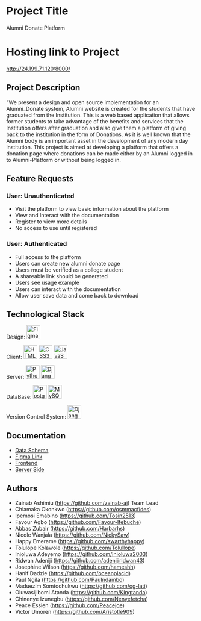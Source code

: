# Project Title

Alumni Donate Platform

# Hosting link to Project

http://24.199.71.120:8000/

## Project Description



"We present a design and open source implementation for an Alumni_Donate system, 
Alumni website is created for the students that have graduated from the Institution. This is a web based application that allows former students to take advantage of the benefits and services that the Institution offers after graduation and also give them a platform of giving back to the institution in the form of Donations. As it is well known that the Alumni body is an important asset in the development of any modern day institution.
This project is aimed at developing a platform that offers a donation page where donations can be made either by an Alumni logged in to Alumni-Platform or without being logged in.

## Feature Requests

### User: Unauthenticated
- Visit the platform to view basic information about the platform
- View and Interact with the documentation
- Register to view more details
- No access to use until registered

### User: Authenticated
- Full access to the platform
- Users can create new alumni donate page
- Users must be verified as a college student
- A shareable link should be generated 
- Users see usage example
- Users can interact with the documentation
- Allow user save data and come back to download

## Technological Stack

<p align="left">Design:
	<a href="https://www.figma.com/" target="_blank" rel="noreferrer"><img src="https://raw.githubusercontent.com/danielcranney/readme-generator/main/public/icons/skills/figma-colored.svg" width="36" height="36" alt="Figma" /></a></p>
</p>
<p align="left">Client:
	<a href="https://developer.mozilla.org/en-US/docs/Glossary/HTML5" target="_blank" rel="noreferrer"><img src="https://raw.githubusercontent.com/danielcranney/readme-generator/main/public/icons/skills/html5-colored.svg" width="36" height="36" alt="HTML5" /></a>
	<a href="https://www.w3.org/TR/CSS/#css" target="_blank" rel="noreferrer"><img src="https://raw.githubusercontent.com/danielcranney/readme-generator/main/public/icons/skills/css3-colored.svg" width="36" height="36" alt="CSS3" /></a>
	<a href="https://developer.mozilla.org/en-US/docs/Web/JavaScript" target="_blank" rel="noreferrer"><img src="https://raw.githubusercontent.com/danielcranney/readme-generator/main/public/icons/skills/javascript-colored.svg" width="36" height="36" alt="JavaScript" /></a>
</p>
<p align="left">Server:
	<a href="https://www.python.org/" target="_blank" rel="noreferrer"><img src="https://raw.githubusercontent.com/danielcranney/readme-generator/main/public/icons/skills/python-colored.svg" width="36" height="36" alt="Python" /></a>
   <a href="https://www.djangoproject.com/" target="_blank" rel="noreferrer"><img src="https://verbose-equals-true.gitlab.io/django-postgres-vue-gitlab-ecs/django.jpg" width="36" height="36" alt="Django"/></a>
</p>
<p align="left">DataBase:
<a href="https://www.postgresql.org/" target="_blank" rel="noreferrer"><img src="https://raw.githubusercontent.com/danielcranney/readme-generator/main/public/icons/skills/postgresql-colored.svg" width="36" height="36" alt="PostgreSQL" /></a>
<a href="https://www.mysql.com/" target="_blank" rel="noreferrer"><img src="https://raw.githubusercontent.com/danielcranney/readme-generator/main/public/icons/skills/mysql-colored.svg" width="36" height="36" alt="MySQL" /></a></p>
<p align="left">Version Control System: 
 <a href="https://www.github.com/" target="_blank" rel="noreferrer"><img src="https://github.githubassets.com/images/modules/logos_page/GitHub-Mark.png" width="36" height="36" alt="Django"/></a>
</p>


## Documentation

- [Data Schema](https://dbdiagram.io/d/638bcd5dbae3ed7c454488de)
- [Figma Link](https://www.figma.com/file/QlyK4uaxN7ejxrhYVNm5Uj/alumni_donate?node-id=0%3A1)
- [Frontend](https://https://docs.google.com/document/d/1xrZhRpey1xoYa9XvyBMBRn9nyijNyZhro2Uy1rhICoY/edit?usp=sharing)
- [Server Side](https://docs.google.com/document/d/1X0CcFMb7bXfWedCc_91pOlBgs-ODgLKfsEyksTPlXEo/edit)

## Authors 
- Zainab Ashimiu (https://github.com/zainab-ai) Team Lead
- Chiamaka Okonkwo (https://github.com/osmmacfides)
- Ipemosi Emabino (https://github.com/Tosin2513)
- Favour Agbo (https://github.com/Favour-Ifebuche)
- Abbas Zubair (https://github.com/Harbarhs)
- Nicole Wanjala (https://github.com/NickySaw)
- Happy Emerame (https://github.com/swarthyhappy)
- Tolulope Kolawole (https://github.com/Tolullope)
- Inioluwa Adeyemo (https://github.com/Inioluwa2003)
- Ridwan Adeniji (https://github.com/adenijiridwan43)
- Josephine Wilson (https://github.com/hameshh)
- Hanif Dadzie  (https://github.com/oceanplacid)
- Paul Ngila (https://github.com/Paulndambo)
- Maduezim Somtochukwu (https://github.com/og-lati)
- Oluwasijibomi Atanda (https://github.com/Kingtanda)
- Chinenye Izunegbu (https://github.com/Nenyefetcha)
- Peace Essien (https://github.com/Peacejoe)
- Victor Umoren (https://github.com/Aristotle909)


